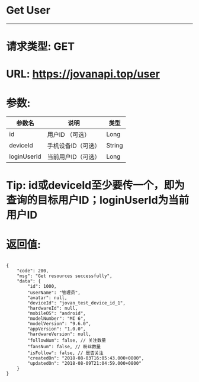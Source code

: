 # Get User
---
# 请求类型: GET
# URL: https://jovanapi.top/user
# 参数:
参数名 | 说明                   | 类型
----- |----------------------- | ----
id    | 用户ID （可选） | Long
deviceId | 手机设备ID（可选）  | String
loginUserId | 当前用户ID（可选）      | Long
# Tip: id或deviceId至少要传一个，即为查询的目标用户ID；loginUserId为当前用户ID
# 返回值:
<pre><code>
{
    "code": 200,
    "msg": "Get resources successfully",
    "data": {
        "id": 1000,
        "userName": "管理员",
        "avatar": null,
        "deviceId": "jovan_test_device_id_1",
        "hardwareId": null,
        "mobileOS": "android",
        "modelNumber": "MI 6",
        "modelVersion": "9.6.0",
        "appVersion": "1.0.0",
        "hardwareVersion": null,
        "followNum": false, // 关注数量
        "fansNum": false, // 粉丝数量
        "isFollow": false, // 是否关注
        "createdOn": "2018-08-03T16:05:43.000+0800",
        "updatedOn": "2018-08-09T21:04:59.000+0800"
    }
}
</code></pre>
